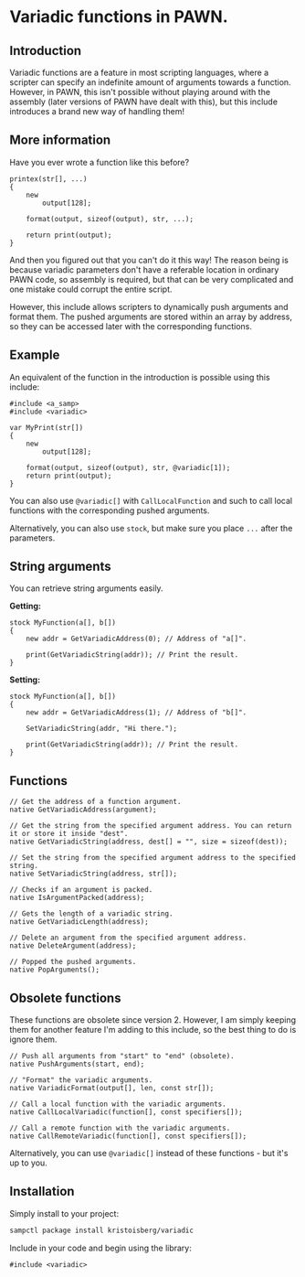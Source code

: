 # Variadic functions in PAWN.

## Introduction

Variadic functions are a feature in most scripting languages, where a scripter can specify an indefinite amount of arguments towards a function. However, in PAWN, this isn't possible without playing around with the assembly (later versions of PAWN have dealt with this), but this include introduces a brand new way of handling them!

## More information

Have you ever wrote a function like this before?

```pawn
printex(str[], ...)
{
    new
        output[128];

    format(output, sizeof(output), str, ...);

    return print(output);
}
```

And then you figured out that you can't do it this way! The reason being is because variadic parameters don't have a referable location in ordinary PAWN code, so assembly is required, but that can be very complicated and one mistake could corrupt the entire script.

However, this include allows scripters to dynamically push arguments and format them. The pushed arguments are stored within an array by address, so they can be accessed later with the corresponding functions.

## Example

An equivalent of the function in the introduction is possible using this include:

```pawn
#include <a_samp>
#include <variadic>

var MyPrint(str[])
{
    new
        output[128];

    format(output, sizeof(output), str, @variadic[1]);
    return print(output);
}
```

You can also use `@variadic[]` with `CallLocalFunction` and such to call local functions with the corresponding pushed arguments.

Alternatively, you can also use `stock`, but make sure you place `...` after the parameters.

## String arguments

You can retrieve string arguments easily.

**Getting:**

```pawn
stock MyFunction(a[], b[])
{
    new addr = GetVariadicAddress(0); // Address of "a[]".

    print(GetVariadicString(addr)); // Print the result.
}
```

**Setting:**

```pawn
stock MyFunction(a[], b[])
{
    new addr = GetVariadicAddress(1); // Address of "b[]".

    SetVariadicString(addr, "Hi there.");

    print(GetVariadicString(addr)); // Print the result.
}
```

## Functions

```pawn
// Get the address of a function argument.
native GetVariadicAddress(argument);

// Get the string from the specified argument address. You can return it or store it inside "dest".
native GetVariadicString(address, dest[] = "", size = sizeof(dest));

// Set the string from the specified argument address to the specified string.
native SetVariadicString(address, str[]);

// Checks if an argument is packed.
native IsArgumentPacked(address);

// Gets the length of a variadic string.
native GetVariadicLength(address);

// Delete an argument from the specified argument address.
native DeleteArgument(address);

// Popped the pushed arguments.
native PopArguments();
```

## Obsolete functions

These functions are obsolete since version 2. However, I am simply keeping them for another feature I'm adding to this include, so the best thing to do is ignore them.

```pawn
// Push all arguments from "start" to "end" (obsolete).
native PushArguments(start, end);

// "Format" the variadic arguments.
native VariadicFormat(output[], len, const str[]);

// Call a local function with the variadic arguments.
native CallLocalVariadic(function[], const specifiers[]);

// Call a remote function with the variadic arguments.
native CallRemoteVariadic(function[], const specifiers[]);
```

Alternatively, you can use `@variadic[]` instead of these functions - but it's up to you.

## Installation

Simply install to your project:

```bash
sampctl package install kristoisberg/variadic
```

Include in your code and begin using the library:

```pawn
#include <variadic>
```
